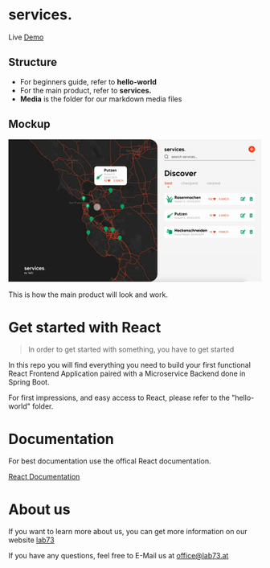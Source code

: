 # services. 

Live [Demo](https://services.jkronlachner.now.sh/)

## Structure 

* For beginners guide, refer to **hello-world** 
* For the main product, refer to **services.**
* **Media** is the folder for our markdown media files

## Mockup

![Mockup](/media/mockup.gif)

This is how the main product will look and work. 


# Get started with React

>In order to get started with something, you have to get started

In this repo you will find everything you need to build your first functional React Frontend Application paired with a Microservice Backend done in Spring Boot. 

For first impressions, and easy access to React, please refer to the "hello-world" folder. 

# Documentation

For best documentation use the offical React documentation.

[React Documentation](https://reactjs.org/docs/getting-started.html)

# About us

If you want to learn more about us, you can get more information on our website
[lab73](https://lab73.at)

If you have any questions, feel free to E-Mail us at
[office@lab73.at](office@lab73.at)
